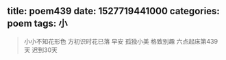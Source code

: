 title: poem439
date: 1527719441000
categories: poem
tags: 小
---
> 小小不知花形色
方初识时花已落
早安
孤独小美
格致别趣
六点起床第439天 迟到30天